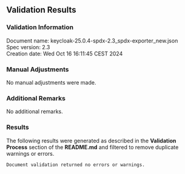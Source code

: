 ## Validation Results

### Validation Information

Document name: keycloak-25.0.4-spdx-2.3_spdx-exporter_new.json <br>
Spec version: 2.3 <br>
Creation date: Wed Oct 16 16:11:45 CEST 2024 <br>

### Manual Adjustments

No manual adjustments were made.

### Additional Remarks

No additional remarks.

### Results
The following results were generated as described in the **Validation Process** section
of the **README.md** and filtered to remove duplicate warnings or errors.

```
Document validation returned no errors or warnings.
```
